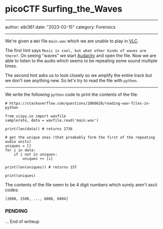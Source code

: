 # picoCTF Surfing_the_Waves

---

author: sibi361
date: "2023-02-15"
category: Forensics

---

We're given a `WAV` file `main.wav` which we are unable to play in [VLC](https://en.wikipedia.org/wiki/VLC).

The first hint says `Music is cool, but what other kinds of waves are there?`. On seeing "waves" we start [Audacity](<https://en.wikipedia.org/wiki/Audacity_(audio_editor)>) and open the file. Now we are able to listen to the audio which seems to be repeating some sound multiple times.

The second hint asks us to look closely so we amplify the entire track but we don't see anything new. So let's try to read the file with `python`.

---

We write the following `python` code to print the contents of the file:

```
# https://stackoverflow.com/questions/2060628/reading-wav-files-in-python

from scipy.io import wavfile
samplerate, data = wavfile.read('main.wav')

print(len(data)) # returns 2736

# get the unique ones (that proabably form the first of the repeating audio units)
uniques = []
for i in data:
	if i not in uniques:
		uniques += [i]

print(len(uniques)) # returns 157

print(uniques)
```

The contents of the file seem to be 4 digit numbers which surely aren't ascii codes:

```
[2000, 2500, ..., 6008, 6004]
```

### PENDING

...
End of writeup
